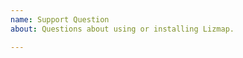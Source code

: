 ```yaml
---
name: Support Question
about: Questions about using or installing Lizmap.  

---
```


<!-- Before asking your question, please check that the response is not 
in the documentation: https://docs.3liz.com/ -->
